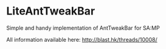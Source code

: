 # LiteAntTweakBar
Simple and handy implementation of AntTweakBar for SA:MP

All information available here: http://blast.hk/threads/10008/
